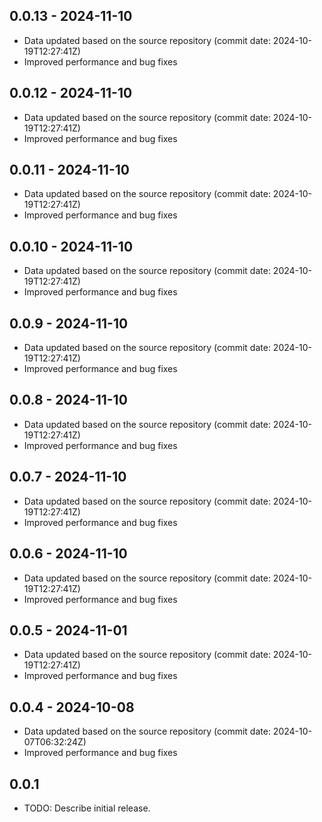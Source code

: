 ## 0.0.13 - 2024-11-10
- Data updated based on the source repository (commit date: 2024-10-19T12:27:41Z)
- Improved performance and bug fixes
## 0.0.12 - 2024-11-10
- Data updated based on the source repository (commit date: 2024-10-19T12:27:41Z)
- Improved performance and bug fixes
## 0.0.11 - 2024-11-10
- Data updated based on the source repository (commit date: 2024-10-19T12:27:41Z)
- Improved performance and bug fixes
## 0.0.10 - 2024-11-10
- Data updated based on the source repository (commit date: 2024-10-19T12:27:41Z)
- Improved performance and bug fixes
## 0.0.9 - 2024-11-10
- Data updated based on the source repository (commit date: 2024-10-19T12:27:41Z)
- Improved performance and bug fixes
## 0.0.8 - 2024-11-10
- Data updated based on the source repository (commit date: 2024-10-19T12:27:41Z)
- Improved performance and bug fixes
## 0.0.7 - 2024-11-10
- Data updated based on the source repository (commit date: 2024-10-19T12:27:41Z)
- Improved performance and bug fixes
## 0.0.6 - 2024-11-10
- Data updated based on the source repository (commit date: 2024-10-19T12:27:41Z)
- Improved performance and bug fixes
## 0.0.5 - 2024-11-01
- Data updated based on the source repository (commit date: 2024-10-19T12:27:41Z)
- Improved performance and bug fixes
## 0.0.4 - 2024-10-08
- Data updated based on the source repository (commit date: 2024-10-07T06:32:24Z)
- Improved performance and bug fixes
## 0.0.1

* TODO: Describe initial release.
